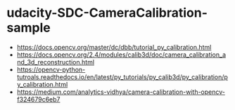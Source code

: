 # udacity-SDC-CameraCalibration-sample


   
- https://docs.opencv.org/master/dc/dbb/tutorial_py_calibration.html
- https://docs.opencv.org/2.4/modules/calib3d/doc/camera_calibration_and_3d_reconstruction.html
- https://opencv-python-tutroals.readthedocs.io/en/latest/py_tutorials/py_calib3d/py_calibration/py_calibration.html
- https://medium.com/analytics-vidhya/camera-calibration-with-opencv-f324679c6eb7
